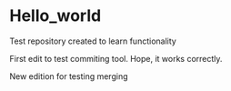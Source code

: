 # Hello_world
Test repository created to learn functionality

First edit to test commiting tool. Hope, it works correctly.

New edition for testing merging
